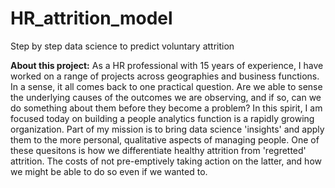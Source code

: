 # HR_attrition_model
Step by step data science to predict voluntary attrition

**About this project:**
As a HR professional with 15 years of experience, I have worked on a range of projects across geographies and business functions.  In a sense, it all comes back to one practical question.  Are we able to sense the underlying causes of the outcomes we are observing, and if so, can we do something about them before they become a problem? 
In this spirit, I am focused today on building a people analytics function is a rapidly growing organization.  Part of my mission is to bring data science 'insights' and apply them to the more personal, qualitative aspects of managing people.  One of these quesitons is how we differentiate healthy attrition from 'regretted' attrition.  The costs of not pre-emptively taking action on the latter, and how we might be able to do so even if we wanted to.

